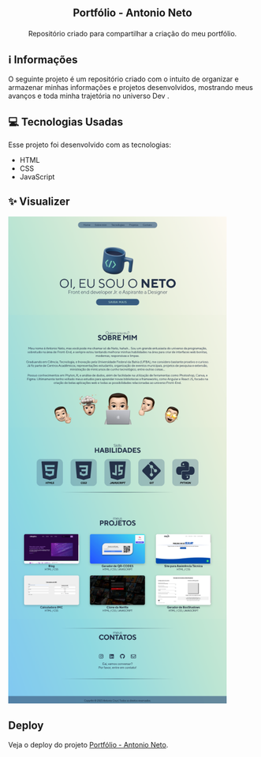 ## <p align="center">Portfólio - Antonio Neto</p>

<p align="center">
Repositório criado para compartilhar a criação do meu portfólio.

## ℹ️ Informações
O seguinte projeto é um repositório criado com o intuito de organizar e armazenar minhas informações e projetos desenvolvidos, mostrando meus avanços e toda minha trajetória no universo Dev .
 
## 💻 Tecnologias Usadas

Esse projeto foi desenvolvido com as tecnologias:

- HTML
- CSS
- JavaScript

## ✨ Visualizer

![alt text](https://raw.githubusercontent.com/antonioscn/portifolio/main/portifolio.png)
 
 
##  Deploy
Veja o deploy do projeto [Portfólio - Antonio Neto](https://geradorqr-ascn.vercel.app/).

